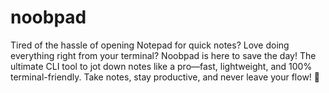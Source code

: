 # noobpad

Tired of the hassle of opening Notepad for quick notes? Love doing everything right from your terminal? Noobpad is here to save the day! The ultimate CLI tool to jot down notes like a pro—fast, lightweight, and 100% terminal-friendly. Take notes, stay productive, and never leave your flow! 🚀
